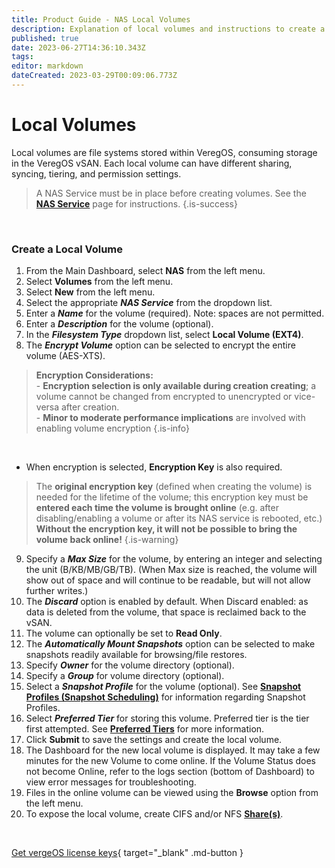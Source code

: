 ```yaml
---
title: Product Guide - NAS Local Volumes
description: Explanation of local volumes and instructions to create a new local volume
published: true
date: 2023-06-27T14:36:10.343Z
tags: 
editor: markdown
dateCreated: 2023-03-29T00:09:06.773Z
---
```


# Local Volumes

Local volumes are file systems stored within VeregOS, consuming storage in the VeregOS vSAN. Each local volume can have different sharing, syncing, tiering, and permission settings.

> A NAS Service must be in place before creating volumes. See the [**NAS Service**](/public/ProductGuide/NASservice)   page for instructions. {.is-success}

<br>

### Create a Local Volume

1.  From the Main Dashboard, select **NAS** from the left menu.
2.  Select **Volumes** from the left menu.
3.  Select **New** from the left menu.
4.  Select the appropriate ***NAS Service*** from the dropdown list.
5.  Enter a ***Name*** for the volume (required). Note: spaces are not permitted.
6.  Enter a ***Description*** for the volume (optional).
7.  In the ***Filesystem Type*** dropdown list, select **Local Volume (EXT4)**.
8.  The ***Encrypt Volume*** option can be selected to encrypt the entire volume (AES-XTS).


> **Encryption Considerations:**
<br>- **Encryption selection is only available during creation creating**; a volume cannot be changed from encrypted to unencrypted or vice-versa after creation. 
<br>- **Minor to moderate performance implications** are involved with enabling volume encryption {.is-info}
    
   <br>
   
   - When encryption is selected, **Encryption Key** is also required.  
    
> The **original encryption key** (defined when creating the volume) is needed for the lifetime of the volume; this encryption key must be **entered each time the volume is brought online** (e.g. after disabling/enabling a volume or after its NAS service is rebooted, etc.) **Without the encryption key, it will not be possible to bring the volume back online!** {.is-warning} 

9.  Specify a ***Max Size*** for the volume, by entering an integer and selecting the unit (B/KB/MB/GB/TB). (When Max size is reached, the volume will show out of space and will continue to be readable, but will not allow further writes.)
10.  The ***Discard*** option is enabled by default. When Discard enabled: as data is deleted from the volume, that space is reclaimed back to the vSAN.
11.  The volume can optionally be set to **Read Only**.
12.  The ***Automatically Mount Snapshots*** option can be selected to make snapshots readily available for browsing/file restores.
13.  Specify ***Owner*** for the volume directory (optional).
14.  Specify a ***Group*** for volume directory (optional).
15.  Select a ***Snapshot Profile*** for the volume (optional). See [**Snapshot Profiles (Snapshot Scheduling)**](/public/ProductGuide/snapshot-profiles) for information regarding Snapshot Profiles.
16.  Select ***Preferred Tier*** for storing this volume. Preferred tier is the tier first attempted. See [**Preferred Tiers**](/public/ProductGuide/preferredtiers) for more information.
17.  Click **Submit** to save the settings and create the local volume.
18.  The Dashboard for the new local volume is displayed. It may take a few minutes for the new Volume to come online. If the Volume Status does not become Online, refer to the logs section (bottom of Dashboard) to view error messages for troubleshooting.
19.  Files in the online volume can be viewed using the **Browse** option from the left menu.
20.  To expose the local volume, create CIFS and/or NFS [**Share(s)**](/public/ProductGuide/nasshares).

<br>

[Get vergeOS license keys](https://www.verge.io/test-drive){ target="_blank" .md-button }